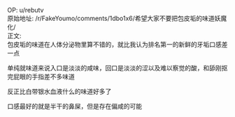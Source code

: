
OP: u/rebutv  
原始地址: /r/FakeYoumo/comments/1dbo1x6/希望大家不要把包皮垢的味道妖魔化/  
正文:  
包皮垢的味道在人体分泌物里算不错的，就比我认为排名第一的新鲜的牙垢口感差一点

单纯就味道来说入口是淡淡的咸味，回口是淡淡的涩以及难以察觉的酸，和舔刚抠完屁眼的手指差不多味道

反正比白带银水血液什么的味道好多了

口感最好的就是半干的鼻屎，但是存在偏咸的可能
